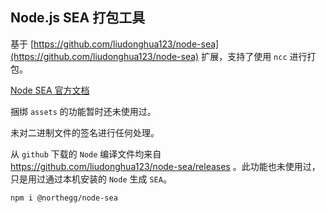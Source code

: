 ## Node.js SEA 打包工具

基于 [https://github.com/liudonghua123/node-sea](https://github.com/liudonghua123/node-sea) 扩展，支持了使用 `ncc`​ 进行打包。

[Node SEA 官方文档](https://nodejs.org/api/single-executable-applications.html)

捆绑 `assets`​ 的功能暂时还未使用过。

未对二进制文件的签名进行任何处理。

从 `github`​ 下载的 `Node`​ 编译文件均来自 https://github.com/liudonghua123/node-sea/releases 。此功能也未使用过，只是用过通过本机安装的 `Node`​ 生成 `SEA`​。

```bash
npm i @northegg/node-sea
```

‍
